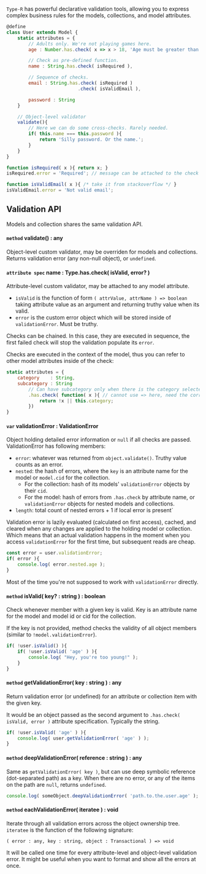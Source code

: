 `Type-R` has powerful declarative validation tools, allowing
you to express complex business rules for the models, collections, and model attributes.  

```javascript
@define
class User extends Model {
    static attributes = {
        // Adults only. We're not playing games here.
        age : Number.has.check( x => x > 18, 'Age must be greater than 18' ),

        // Check as pre-defined function.
        name : String.has.check( isRequired ),

        // Sequence of checks.
        email : String.has.check( isRequired )
                          .check( isValidEmail ),

        password : String
    }

    // Object-level validator
    validate(){
        // Here we can do some cross-checks. Rarely needed.
        if( this.name === this.password ){
            return 'Silly password. Or the name.';
        }
    }
}

function isRequired( x ){ return x; }
isRequired.error = 'Required'; // message can be attached to the check function.

function isValidEmail( x ){ /* take it from stackoverflow */ }
isValidEmail.error = 'Not valid email';
```

## Validation API

Models and collection shares the same validation API.

#### `method` validate() : any

Object-level custom validator, may be overriden for models and collections. Returns validation error (any non-null object), or `undefined`.

#### `attribute spec` name : Type.has.check( isValid, error? )

Attribute-level custom validator, may be attached to any model attribute.

- `isValid` is the function of form `( attrValue, attrName ) => boolean` taking attribute value as an argument and returning truthy value when its valid.
- `error` is the custom error object which will be stored inside of `validationError`. Must be truthy.

Checks can be chained. In this case, they are executed in sequence, the first failed check will stop the validation populate its `error`.

Checks are executed in the context of the model, thus you can refer to other model attributes inside of the check:

```javascript
static attributes = {
    category    : String,
    subcategory : String
        // Can have subcategory only when there is the category selected.
        .has.check( function( x ){ // cannot use => here, need the correct `this`.
            return !x || this.category;
        })
}
```

#### `var` validationError : ValidationError

Object holding detailed error information or `null` if all checks are passed. ValidationError has following members:

- `error`: whatever was returned from `object.validate()`. Truthy value counts as an error.
- `nested`: the hash of errors, where the `key` is an attribute name for the model or `model.cid` for the collection.
    - For the collection: hash of its models' `validationError` objects by their `cid`.
    - For the model: hash of errors from `.has.check` by attribute name, or `validationError` objects for nested models and collections.  
- `length`: total count of nested errors + 1 if local error is present`

Validation error is lazily evaluated (calculated on first access), cached, and cleared when any changes are applied
to the holding model or collection. Which means that an actual validation happens in the moment when you
 access `validationError` for the first time, but subsequent reads are cheap.

```javascript
const error = user.validationError; 
if( error ){
    console.log( error.nested.age );
}
```

Most of the time you're not supposed to work with `validationError` directly.  

#### `method` isValid( key? : string ) : boolean

Check whenever member with a given key is valid.
Key is an attribute name for the model and model id or cid for the collection.

If the key is not provided, method checks the validity of all object members (similar to `!model.validationError`). 

```javascript
if( !user.isValid() ){
    if( !user.isValid( 'age' ) ){
        console.log( "Hey, you're too young!" );
    }
}
```

#### `method` getValidationError( key : string ) : any

Return validation error (or undefined) for an attribute or collection item with the given key.

It would be an object passed as the second argument to `.has.check( isValid, error )` attribute specification.
Typically the string.

```javascript
if( !user.isValid( 'age' ) ){
    console.log( user.getValidationError( 'age' ) );
}
```
    
#### `method` deepValidationError( reference : string ) : any

Same as `getValidationError( key )`, but can use deep symbolic reference (dot-separated path) as a key.
When there are no error, or any of the items on the path are `null`, returns `undefined`.

```javascript
console.log( someObject.deepValidationError( 'path.to.the.user.age' ); );
```
    
#### `method` eachValidationError( iteratee ) : void

Iterate through all validation errors across the object ownership tree. `iteratee` is the function
of the following signature:

`( error : any, key : string, object : Transactional ) => void`

It will be called one time for every attribute-level and object-level validation error.
It might be useful when you want to format and show all the errors at once.
